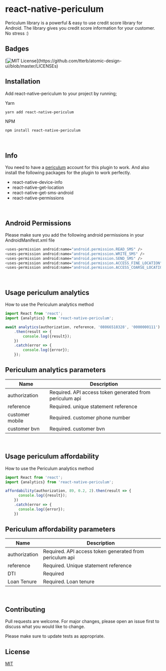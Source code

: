 # react-native-periculum

Periculum library is a powerful & easy to use credit score library for Android.
The library gives you credit score information for your customer. No stress :)

## Badges
[![MIT License](https://img.shields.io/apm/l/atomic-design-ui.svg?)](https://github.com/tterb/atomic-design-ui/blob/master/LICENSEs)

## Installation
Add react-native-periculum to your project by running;

Yarn

```bash
yarn add react-native-periculum
```
 NPM

```bash
npm install react-native-periculum
```

&nbsp;

## Info
You need to have a [periculum](https://www.periculum.io/) account for this plugin to work. And also install the following packages for the plugin to work perfectly.

* react-native-device-info
* react-native-get-location
* react-native-get-sms-android
* react-native-permissions

&nbsp;

## Android Permissions
Please make sure you add the following android permissions in your AndroidManifest.xml file
```bash
<uses-permission android:name="android.permission.READ_SMS" />
<uses-permission android:name="android.permission.WRITE_SMS" />
<uses-permission android:name="android.permission.SEND_SMS" />
<uses-permission android:name="android.permission.ACCESS_FINE_LOCATION"/>
<uses-permission android:name="android.permission.ACCESS_COARSE_LOCATION"/>
```
&nbsp;
## Usage periculum analytics

How to use the Periculum analytics method
```javascript
import React from 'react';
import {analytics} from 'react-native-periculum';

await analytics(authorization, reference, '08066518328', '0000000111')
	.then(result => {
		console.log({result});
	})
	.catch(error => {
		console.log({error});
	});
```

## Periculum analytics parameters 
| Name | Description  |
| ------ | ------ |
| authorization  | Required. API access token generated from periculum api|
| reference   | Required. unique statement reference	|
| customer mobile   | Required. customer phone number	|
| customer bvn   | Required. customer bvn	|

&nbsp;
&nbsp;

## Usage periculum affordability

How to use the Periculum analytics method
```javascript
import React from 'react';
import {analytics} from 'react-native-periculum';

affordability(authorization, 89, 0.2, 2).then(result => {
      console.log({result});
    })
    .catch(error => {
      console.log({error});
    })
```

## Periculum affordability parameters 
| Name | Description  |
| ------ | ------ |
| authorization  | Required. API access token generated from periculum api|
| reference   | Required. Unique statement reference	|
| DTI    | Required 	|
| Loan Tenure   | Required. Loan tenure 	|
&nbsp;
## Contributing
Pull requests are welcome. For major changes, please open an issue first to discuss what you would like to change.

Please make sure to update tests as appropriate.

## License
[MIT](https://choosealicense.com/licenses/mit/)
